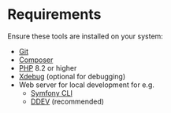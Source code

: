 # Requirements

Ensure these tools are installed on your system:

- [Git](https://git-scm.com/downloads)
- [Composer](http://getcomposer.org/download)
- [PHP](https://www.php.net/downloads.php) 8.2 or higher
- [Xdebug](https://xdebug.org/download) (optional for debugging)
- Web server for local development for e.g.
  - [Symfony CLI](https://symfony.com/download)
  - [DDEV](https://ddev.readthedocs.io/en/stable/) (recommended)